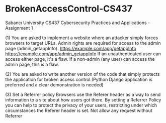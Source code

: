 # BrokenAccessControl-CS437

Sabancı University CS437 Cybersecurity Practices and Applications - Assignment 1

(1) You are asked to implement a website where an attacker simply forces
browsers to target URLs. Admin rights are required for access to the admin
page (admin_getappInfo).
https://example.com/app/getappInfo
https://example.com/app/admin_getappInfo
If an unauthenticated user can access either page, it's a flaw.
If a non-admin (any user) can access the admin page, this is a flaw.

(2) You are asked to write another version of the code that simply protects
the application for broken access control.(Python Django application is
preferred and a clear demonstration is needed)

(3) Set a Referrer policy
Browsers use the Referer header as a way to send information to a site
about how users got there. By setting a Referrer Policy you can help to
protect the privacy of your users, restricting under which circumstances the
Referer header is set.
Not allow any request without Referrer
